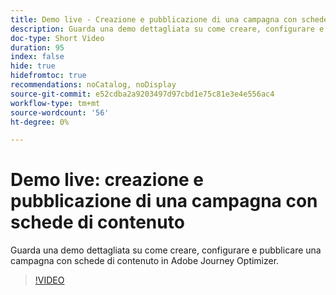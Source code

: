 ```yaml
---
title: Demo live - Creazione e pubblicazione di una campagna con schede di contenuto
description: Guarda una demo dettagliata su come creare, configurare e pubblicare una campagna con schede di contenuto in Adobe Journey Optimizer.
doc-type: Short Video
duration: 95
index: false
hide: true
hidefromtoc: true
recommendations: noCatalog, noDisplay
source-git-commit: e52cdba2a9203497d97cbd1e75c81e3e4e556ac4
workflow-type: tm+mt
source-wordcount: '56'
ht-degree: 0%

---
```



# Demo live: creazione e pubblicazione di una campagna con schede di contenuto

Guarda una demo dettagliata su come creare, configurare e pubblicare una campagna con schede di contenuto in Adobe Journey Optimizer.

<!-- 62_S603_3442534_94_live-demo-creating-and-publishing-a-content-card-campaign -->
>[!VIDEO](https://video.tv.adobe.com/v/3458208/?learn=on&enablevpops=true)
